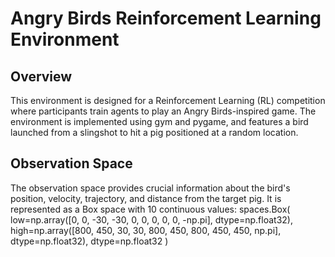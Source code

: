 # Angry Birds Reinforcement Learning Environment

## Overview

This environment is designed for a Reinforcement Learning (RL) competition where participants train agents to play an Angry Birds-inspired game. 
The environment is implemented using gym and pygame, and features a bird launched from a slingshot to hit a pig positioned at a random location.

## Observation Space

The observation space provides crucial information about the bird's position, velocity, trajectory, and distance from the target pig. 
It is represented as a Box space with 10 continuous values:
spaces.Box(
    low=np.array([0, 0, -30, -30, 0, 0, 0, 0, 0, -np.pi], dtype=np.float32),
    high=np.array([800, 450, 30, 30, 800, 450, 800, 450, 450, np.pi], dtype=np.float32),
    dtype=np.float32
)
